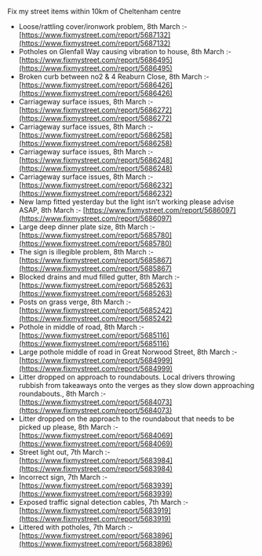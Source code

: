 Fix my street items within 10km of Cheltenham centre

<!-- fix_marker starts -->

- Loose/rattling cover/ironwork problem, 8th March :- [https://www.fixmystreet.com/report/5687132](https://www.fixmystreet.com/report/5687132)
- Potholes on Glenfall Way causing vibration to house, 8th March :- [https://www.fixmystreet.com/report/5686495](https://www.fixmystreet.com/report/5686495)
- Broken curb between no2 & 4 Reaburn Close, 8th March :- [https://www.fixmystreet.com/report/5686426](https://www.fixmystreet.com/report/5686426)
- Carriageway surface issues, 8th March :- [https://www.fixmystreet.com/report/5686272](https://www.fixmystreet.com/report/5686272)
- Carriageway surface issues, 8th March :- [https://www.fixmystreet.com/report/5686258](https://www.fixmystreet.com/report/5686258)
- Carriageway surface issues, 8th March :- [https://www.fixmystreet.com/report/5686248](https://www.fixmystreet.com/report/5686248)
- Carriageway surface issues, 8th March :- [https://www.fixmystreet.com/report/5686232](https://www.fixmystreet.com/report/5686232)
- New lamp fitted yesterday but the light isn’t working please advise ASAP, 8th March :- [https://www.fixmystreet.com/report/5686097](https://www.fixmystreet.com/report/5686097)
- Large deep dinner plate size, 8th March :- [https://www.fixmystreet.com/report/5685780](https://www.fixmystreet.com/report/5685780)
- The sign is illegible problem, 8th March :- [https://www.fixmystreet.com/report/5685867](https://www.fixmystreet.com/report/5685867)
- Blocked drains and mud filled gutter, 8th March :- [https://www.fixmystreet.com/report/5685263](https://www.fixmystreet.com/report/5685263)
- Posts on grass verge, 8th March :- [https://www.fixmystreet.com/report/5685242](https://www.fixmystreet.com/report/5685242)
- Pothole in middle of road, 8th March :- [https://www.fixmystreet.com/report/5685116](https://www.fixmystreet.com/report/5685116)
- Large pothole middle of road in Great Norwood Street, 8th March :- [https://www.fixmystreet.com/report/5684999](https://www.fixmystreet.com/report/5684999)
- Litter dropped on approach to roundabouts. Local drivers throwing rubbish from takeaways onto the verges as they slow down approaching roundabouts., 8th March :- [https://www.fixmystreet.com/report/5684073](https://www.fixmystreet.com/report/5684073)
- Litter dropped on the approach to the roundabout that needs to be picked up please, 8th March :- [https://www.fixmystreet.com/report/5684069](https://www.fixmystreet.com/report/5684069)
- Street light out, 7th March :- [https://www.fixmystreet.com/report/5683984](https://www.fixmystreet.com/report/5683984)
- Incorrect sign, 7th March :- [https://www.fixmystreet.com/report/5683939](https://www.fixmystreet.com/report/5683939)
- Exposed traffic signal detection cables, 7th March :- [https://www.fixmystreet.com/report/5683919](https://www.fixmystreet.com/report/5683919)
- Littered with potholes, 7th March :- [https://www.fixmystreet.com/report/5683896](https://www.fixmystreet.com/report/5683896)

<!-- fix_marker ends -->